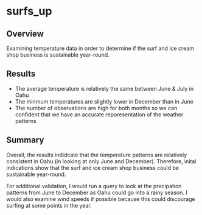 # surfs_up

## Overview
Examining temperature data in order to determine if the surf and ice cream shop business is sustainable year-round.

## Results
- The average temperature is relatively the same between June & July in Oahu
- The minmum temperatures are slightly lower in December than in June
- The number of observations are high for both months so we can confident that we have an accurate reporesentation of the weather patterns

## Summary
Overall, the results indidcate that the temperature patterns are relatively consistent in Oahu (in looking at only June and December). Therefore, inital indications show that the surf and ice cream shop business could be sustainable year-round.

For additional validation, I would run a query to look at the precipation patterns from June to December as Oahu could go into a rainy season. I would also examine wind speeds if possible because this could discourage surfing at some points in the year.
